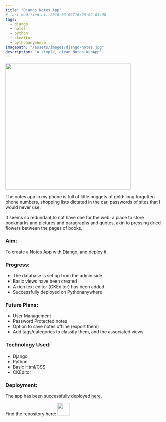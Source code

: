 ```yaml
---
title: "Django Notes App"
# last_modified_at: 2016-03-09T16:20:02-05:00
tags:
  - django
  - notes
  - python
  - ckeditor
  - pythonanywhere
imagepath: "/assets/images/django-notes.jpg"
description: 'A simple, clean Notes WebApp'
---
```

<!--image-->
<img src="{{ page.imagepath | relative_url }}" alt="" height="400" width="400">

<!--background-->
The notes app in my phone is full of little nuggets of  gold: long forgotten phone numbers, shopping lists dictated in the car, passwords of sites that I would never use. 

It seems so redundant to not have one for the web; a place to store bookmarks and pictures and paragraphs and quotes, akin to pressing dried flowers between the pages of books.

### Aim: ###
To create a Notes App with Django, and deploy it.

### Progress: ###
<ul> 
<li> The database is set up from the admin side </li>
<li> Basic views have been created </li>
<li> A rich text editor (CKEditor) has been added. </li>
<li> Successfully deployed on Pythonanywhere </li>

</ul>

### Future Plans: ###
<ul>
<li> User Management </li>
<li> Password Protected notes </li>
<li> Option to save notes offline (export them) </li>
<li> Add tags/categories to classify them, and the associated views </li>
</ul>

### Technology Used: ###
<ul> 
<li> Django </li>
<li> Python </li>
<li> Basic Html/CSS </li>
<li> CKEditor </li>
</ul>

### Deployment: ###
The app has been successfully deployed <a href='http://pratikshajain37.pythonanywhere.com/'>here.</a>

Find the repository here: 
<a href="https://github.com/PratikshaJain37/django-notes">
<img src="{{ site.url }}{{ site.baseurl }}/assets/images/github.png" height='40' width='40' alt="">
</a> 
